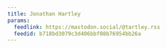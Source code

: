 ```yaml
---
title: Jonathan Hartley
params:
  feedlink: https://mastodon.social/@tartley.rss
  feedid: b718bd3079c3d406bbf08b76954bb26a
---
```

